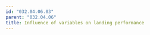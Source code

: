 ```yaml
---
id: "032.04.06.03"
parent: "032.04.06"
title: Influence of variables on landing performance
---
```

